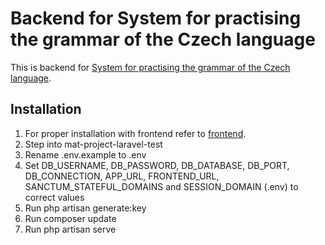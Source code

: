 # Backend for System for practising the grammar of the Czech language
This is backend for [System for practising the grammar of the Czech language](https://github.com/Jindrich8/Mat_project_frontend-test).
## Installation
1. For proper installation with frontend refer to [frontend](https://github.com/Jindrich8/Mat_project_frontend-test#readme).
2. Step into mat-project-laravel-test
3. Rename .env.example to .env
4. Set DB_USERNAME, DB_PASSWORD, DB_DATABASE, DB_PORT, DB_CONNECTION, APP_URL, FRONTEND_URL, SANCTUM_STATEFUL_DOMAINS and SESSION_DOMAIN (.env) to correct values
5. Run php artisan generate:key
6. Run composer update
7. Run php artisan serve
